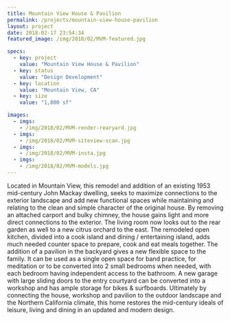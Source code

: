 ```yaml
---
title: Mountain View House & Pavilion
permalink: /projects/mountain-view-house-pavilion
layout: project
date: 2018-02-17 23:54:34
featured_image: /img/2018/02/MVM-featured.jpg

specs: 
  - key: project
    value: "Mountain View House & Pavilion"
  - key: status
    value: "Design Development"
  - key: location
    value: "Mountain View, CA"
  - key: size
    value: "1,800 sf"

images:
  - imgs: 
    - /img/2018/02/MVM-render-rearyard.jpg
  - imgs: 
    - /img/2018/02/MVM-siteview-scan.jpg
  - imgs: 
    - /img/2018/02/MVM-insta.jpg
  - imgs: 
    - /img/2018/02/MVM-models.jpg
---
```


Located in Mountain View, this remodel and addition of an existing 1953 mid-century John Mackay dwelling, seeks to maximize connections to the exterior landscape and add new functional spaces while maintaining and relating to the clean and simple character of the original house. By removing an attached carport and bulky chimney, the house gains light and more direct connections to the exterior. The living room now looks out to the rear garden as well to a new citrus orchard to the east. The remodeled open kitchen, divided into a cook island and dining / entertaining island, adds much needed counter space to prepare, cook and eat meals together. The addition of a pavilion in the backyard gives a new flexible space to the family.  It can be used as a single open space for band practice, for meditation or to be converted into 2 small bedrooms when needed, with each bedroom having independent access to the bathroom.  A new garage with large sliding doors to the entry courtyard can be converted into a workshop and has ample storage for bikes & surfboards. Ultimately by connecting the house, workshop and pavilion to the outdoor landscape and the Northern California climate, this home restores the mid-century ideals of leisure, living and dining in an updated and modern design.
